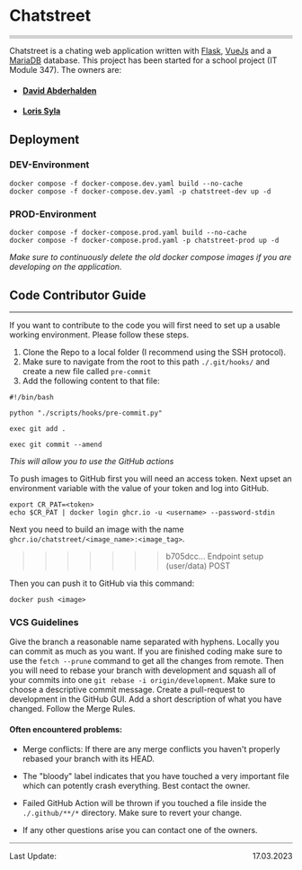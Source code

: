 # Chatstreet

<div style="border-top: 4px double grey"></div>

Chatstreet is a chating web application written with [Flask](https://flask.palletsprojects.com/en/2.2.x/), [VueJs](https://vuejs.org/) and a [MariaDB](https://mariadb.org/) database. This project has been started for a school project (IT Module 347). The owners are:
- #### [David Abderhalden](https://github.com/DavidAbderhalden)
- #### [Loris Syla](https://github.com/lorissyla)

## Deployment

### DEV-Environment
```shell
docker compose -f docker-compose.dev.yaml build --no-cache
docker compose -f docker-compose.dev.yaml -p chatstreet-dev up -d
```
### PROD-Environment
```shell
docker compose -f docker-compose.prod.yaml build --no-cache
docker compose -f docker-compose.prod.yaml -p chatstreet-prod up -d
```
_Make sure to continuously delete the old docker compose images if you are developing on the application._

## Code Contributor Guide

---

If you want to contribute to the code you will first need to set up a usable working environment. Please follow these steps. 

1. Clone the Repo to a local folder (I recommend using the SSH protocol).
2. Make sure to navigate from the root to this path `./.git/hooks/` and create a new file called `pre-commit`
3. Add the following content to that file:

```batch
#!/bin/bash

python "./scripts/hooks/pre-commit.py"

exec git add .

exec git commit --amend
```
_This will allow you to use the GitHub actions_

To push images to GitHub first you will need an access token. Next upset an environment variable with the value of your token and log into GitHub.
```shell
export CR_PAT=<token>
echo $CR_PAT | docker login ghcr.io -u <username> --password-stdin
```

Next you need to build an image with the name `ghcr.io/chatstreet/<image_name>:<image_tag>`.
>>>>>>> b705dcc... Endpoint setup (user/data) POST

Then you can push it to GitHub via this command:

```shell
docker push <image>
```

### VCS Guidelines

Give the branch a reasonable name separated with hyphens. Locally you can commit as much as you want. If you are finished coding make sure to use the `fetch --prune` command to get all the changes from remote. Then you will need to rebase your branch with development and squash all of your commits into one `git rebase -i origin/development`. Make sure to choose a descriptive commit message. Create a pull-request to development in the GitHub GUI. Add a short description of what you have changed. Follow the Merge Rules.

#### Often encountered problems:

- Merge conflicts: If there are any merge conflicts you haven't properly rebased your branch with its HEAD.
 
- The "bloody" label indicates that you have touched a very important file which can potently crash everything. Best contact the owner.

- Failed GitHub Action will be thrown if you touched a file inside the `./.github/**/*` directory. Make sure to revert your change.

- If any other questions arise you can contact one of the owners.

<div style="border-top: 1px solid grey; display: flex; justify-content: space-between; align-items: center;">
	<p>Last Update:</p>
	<p>17.03.2023</p>
</div>
